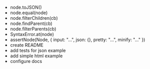 - node.toJSON()
- node.equal(node)
- node.filterChildren(cb)
- node.findParent(cb)
- node.filterParents(cb)
- SyntaxError.at(node)
- assertNode(Node, { input: "...", json: {}, pretty: "...", minify: "..." })
- create README
- add tests for json example
- add simple html example
- configure docs